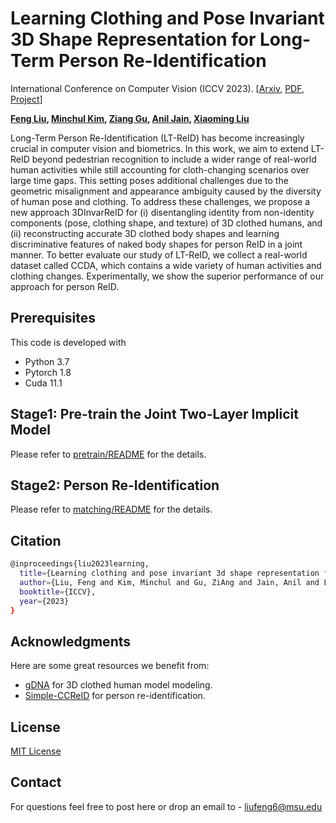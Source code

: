 # **Learning Clothing and Pose Invariant 3D Shape Representation for Long-Term Person Re-Identification**

International Conference on Computer Vision (ICCV 2023). [[Arxiv](https://arxiv.org/abs/2308.10658), [PDF](http://cvlab.cse.msu.edu/pdfs/Liu_Kim_Gu_Jain_Liu_ICCV2023.pdf), [Project](http://cvlab.cse.msu.edu/project-reid3dinvar.html)]

**[Feng Liu](https://liufeng2915.github.io/), [Minchul Kim](https://mckim.dev/), [Ziang Gu](https://scholar.google.com/citations?user=8tOJ80IAAAAJ&hl=en), [Anil Jain](https://www.cse.msu.edu/~jain/),  [Xiaoming Liu](http://www.cse.msu.edu/~liuxm/index2.html)**

Long-Term Person Re-Identification (LT-ReID) has become increasingly crucial in computer vision and biometrics. In this work, we aim to extend LT-ReID beyond pedestrian recognition to include a wider range of real-world human activities while still accounting for cloth-changing scenarios over large time gaps. This setting poses additional challenges due to the geometric misalignment and appearance ambiguity caused by the diversity of human pose and clothing. To address these challenges, we propose a new approach 3DInvarReID for (i) disentangling identity from non-identity components (pose, clothing shape, and texture) of 3D clothed humans, and (ii) reconstructing accurate 3D clothed body shapes and learning discriminative features of naked body shapes for person ReID in a joint manner. To better evaluate our study of LT-ReID, we collect a real-world dataset called CCDA, which contains a wide variety of human activities and clothing changes. Experimentally, we show the superior performance of our approach for person ReID.


## Prerequisites

This code is developed with

* Python 3.7
* Pytorch 1.8
* Cuda 11.1 

## Stage1: Pre-train the Joint Two-Layer Implicit Model

Please refer to [pretrain/README](pretrain/README.md) for the details.


## Stage2: Person Re-Identification
Please refer to [matching/README](matching/README.md) for the details.


## Citation

```bash
@inproceedings{liu2023learning,
  title={Learning clothing and pose invariant 3d shape representation for long-term person re-identification},
  author={Liu, Feng and Kim, Minchul and Gu, ZiAng and Jain, Anil and Liu, Xiaoming},
  booktitle={ICCV},
  year={2023}
}
```

## Acknowledgments

Here are some great resources we benefit from:

* [gDNA](https://github.com/xuchen-ethz/gdna) for 3D clothed human model modeling.
* [Simple-CCReID](https://github.com/guxinqian/Simple-CCReID) for person re-identification.

## License

[MIT License](LICENSE)

## Contact

For questions feel free to post here or drop an email to - liufeng6@msu.edu